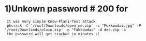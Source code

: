 # 1)Unkown password # 200 for
     It was very simple Know-Plani-Text attack 
     pkcrack -C '/root/Downloads/open_me.zip' -c "Fukkoudai.jpg" -P '/root/Downloads/plain.zip' -p "Fukkoudai" -d dec.zip -a
     the password will get cracked in minutes :)
  
